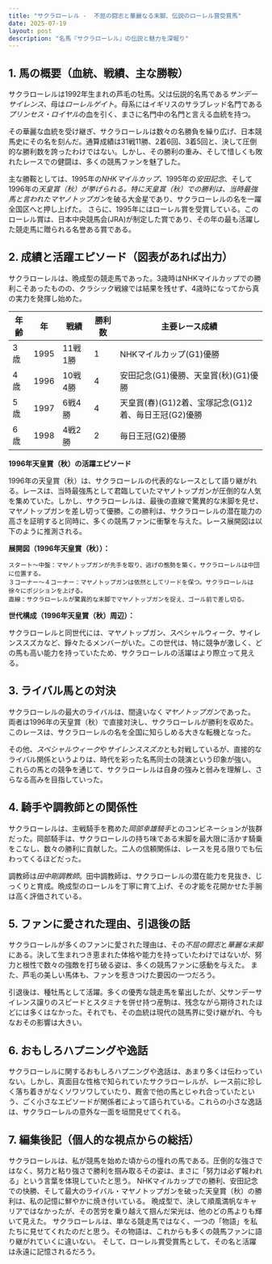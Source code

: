 ```yaml
---
title: "サクラローレル -  不屈の闘志と華麗なる末脚、伝説のローレル賞受賞馬"
date: 2025-07-19
layout: post
description: "名馬『サクラローレル』の伝説と魅力を深堀り"
---
```


## 1. 馬の概要（血統、戦績、主な勝鞍）

サクラローレルは1992年生まれの芦毛の牡馬。父は伝説的名馬である*サンデーサイレンス*、母は*ローレルゲイト*。母系にはイギリスのサラブレッド名門である*プリンセス・ロイヤル*の血を引く、まさに名門中の名門と言える血統を持つ。

その華麗な血統を受け継ぎ、サクラローレルは数々の名勝負を繰り広げ、日本競馬史にその名を刻んだ。通算成績は31戦11勝、2着6回、3着5回と、決して圧倒的な勝利数を誇ったわけではない。しかし、その勝利の重み、そして惜しくも敗れたレースでの健闘は、多くの競馬ファンを魅了した。

主な勝鞍としては、1995年の*NHKマイルカップ*、1995年の*安田記念*、そして1996年の*天皇賞（秋）*が挙げられる。特に天皇賞（秋）での勝利は、当時最強馬と言われた*マヤノトップガン*を破る大金星であり、サクラローレルの名を一躍全国区へと押し上げた。  さらに、1995年にはローレル賞を受賞している。このローレル賞は、日本中央競馬会(JRA)が制定した賞であり、その年の最も活躍した競走馬に贈られる名誉ある賞である。


## 2. 成績と活躍エピソード（図表があれば出力）

サクラローレルは、晩成型の競走馬であった。3歳時はNHKマイルカップでの勝利こそあったものの、クラシック戦線では結果を残せず、4歳時になってから真の実力を発揮し始めた。

| 年齢 | 年 | 戦績 | 勝利数 | 主要レース成績 |
|---|---|---|---|---|
| 3歳 | 1995 | 11戦1勝 | 1 | NHKマイルカップ(G1)優勝 |
| 4歳 | 1996 | 10戦4勝 | 4 | 安田記念(G1)優勝、天皇賞(秋)(G1)優勝 |
| 5歳 | 1997 | 6戦4勝 | 4 |  天皇賞(春)(G1)2着、宝塚記念(G1)2着、毎日王冠(G2)優勝 |
| 6歳 | 1998 | 4戦2勝 | 2 |  毎日王冠(G2)優勝 |


**1996年天皇賞（秋）の活躍エピソード**

1996年の天皇賞（秋）は、サクラローレルの代表的なレースとして語り継がれる。レースは、当時最強馬として君臨していたマヤノトップガンが圧倒的な人気を集めていた。しかし、サクラローレルは、最後の直線で驚異的な末脚を見せ、マヤノトップガンを差し切って優勝。この勝利は、サクラローレルの潜在能力の高さを証明すると同時に、多くの競馬ファンに衝撃を与えた。レース展開図は以下のように推測される。

**展開図（1996年天皇賞（秋））：**

```
スタート～中盤：マヤノトップガンが先手を取り、逃げの態勢を築く。サクラローレルは中団に位置する。
３コーナー～４コーナー：マヤノトップガンは依然としてリードを保つ。サクラローレルは徐々にポジションを上げる。
直線：サクラローレルが驚異的な末脚でマヤノトップガンを捉え、ゴール前で差し切る。
```

**世代構成（1996年天皇賞（秋）周辺）：**

サクラローレルと同世代には、マヤノトップガン、スペシャルウィーク、サイレンススズカなど、錚々たるメンバーがいた。この世代は、特に競争が激しく、どの馬も高い能力を持っていたため、サクラローレルの活躍はより際立って見える。


## 3. ライバル馬との対決

サクラローレルの最大のライバルは、間違いなく*マヤノトップガン*であった。  両者は1996年の天皇賞（秋）で直接対決し、サクラローレルが勝利を収めた。このレースは、サクラローレルの名を全国に知らしめる大きな転機となった。

その他、*スペシャルウィーク*や*サイレンススズカ*とも対戦しているが、直接的なライバル関係というよりは、時代を彩った名馬同士の競演という印象が強い。  これらの馬との競争を通じて、サクラローレルは自身の強みと弱みを理解し、さらなる高みを目指していった。


## 4. 騎手や調教師との関係性

サクラローレルは、主戦騎手を務めた*岡部幸雄騎手*とのコンビネーションが抜群だった。岡部騎手は、サクラローレルの持ち味である末脚を最大限に活かす騎乗をこなし、数々の勝利に貢献した。二人の信頼関係は、レースを見る限りでも伝わってくるほどだった。

調教師は*田中剛調教師*。田中調教師は、サクラローレルの潜在能力を見抜き、じっくりと育成。晩成型のローレルを丁寧に育て上げ、その才能を花開かせた手腕は高く評価されている。


## 5. ファンに愛された理由、引退後の話

サクラローレルが多くのファンに愛された理由は、その*不屈の闘志*と*華麗な末脚*にある。決して生まれつき恵まれた体格や能力を持っていたわけではないが、努力と根性で数々の強敵を打ち破る姿は、多くの競馬ファンに感動を与えた。  また、芦毛の美しい馬体も、ファンを惹きつけた要因の一つだろう。

引退後は、種牡馬として活躍。多くの優秀な競走馬を輩出したが、父サンデーサイレンス譲りのスピードとスタミナを併せ持つ産駒は、残念ながら期待されたほどには多くはなかった。それでも、その血統は現代の競馬界に受け継がれ、今もなおその影響は大きい。


## 6. おもしろハプニングや逸話

サクラローレルに関するおもしろハプニングや逸話は、あまり多くは伝わっていない。しかし、真面目な性格で知られていたサクラローレルが、レース前に珍しく落ち着きがなくソワソワしていたり、厩舎で他の馬とじゃれ合っていたという、ごく小さなエピソードが関係者によって語られている。これらの小さな逸話は、サクラローレルの意外な一面を垣間見せてくれる。


## 7. 編集後記（個人的な視点からの総括）

サクラローレルは、私が競馬を始めた頃からの憧れの馬である。圧倒的な強さではなく、努力と粘り強さで勝利を掴み取るその姿は、まさに「努力は必ず報われる」という言葉を体現していたと思う。  NHKマイルカップでの勝利、安田記念での快勝、そして最大のライバル・マヤノトップガンを破った天皇賞（秋）の勝利は、私の記憶に鮮やかに焼き付いている。  晩成型で、決して順風満帆なキャリアではなかったが、その苦労を乗り越えて掴んだ栄光は、他のどの馬よりも輝いて見えた。  サクラローレルは、単なる競走馬ではなく、一つの「物語」を私たちに見せてくれたのだと思う。その物語は、これからも多くの競馬ファンに語り継がれていくに違いない。  そして、ローレル賞受賞馬として、その名と活躍は永遠に記憶されるだろう。
